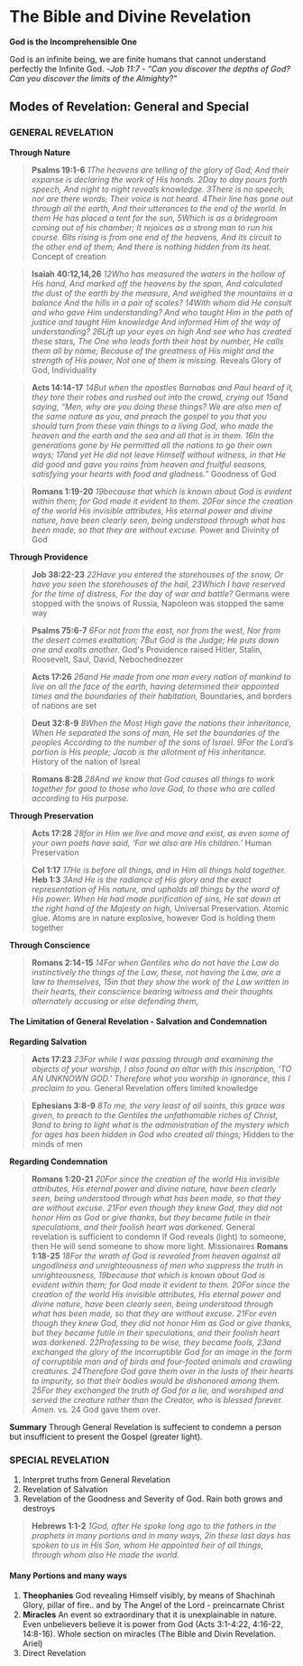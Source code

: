 # The Bible and Divine Revelation
**God is the Incomprehensible One**

God is an infinite being, we are finite humans that cannot understand perfectly the Infinite God.
-*Job 11:7 - “Can you discover the depths of God?*
*Can you discover the limits of the Almighty?"*

## Modes of Revelation: General and Special
### GENERAL REVELATION
**Through Nature**
> **Psalms 19:1-6** *1The heavens are telling of the glory of God;
And their expanse is declaring the work of His hands.
2Day to day pours forth speech,
And night to night reveals knowledge.
3There is no speech, nor are there words;
Their voice is not heard.
4Their line has gone out through all the earth,
And their utterances to the end of the world.
In them He has placed a tent for the sun,
5Which is as a bridegroom coming out of his chamber;
It rejoices as a strong man to run his course.
6Its rising is from one end of the heavens,
And its circuit to the other end of them;
And there is nothing hidden from its heat.*
> Concept of creation


> **Isaiah 40:12,14,26** *12Who has measured the waters in the hollow of His hand,
And marked off the heavens by the span,
And calculated the dust of the earth by the measure,
And weighed the mountains in a balance
And the hills in a pair of scales?*
> *14With whom did He consult and who gave Him understanding?
And who taught Him in the path of justice and taught Him knowledge
And informed Him of the way of understanding?*
> *26Lift up your eyes on high
And see who has created these stars,
The One who leads forth their host by number,
He calls them all by name;
Because of the greatness of His might and the strength of His power,
Not one of them is missing.*
> Reveals Glory of God, Individuality

> **Acts 14:14-17** *14But when the apostles Barnabas and Paul heard of it, they tore their robes and rushed out into the crowd, crying out 15and saying, “Men, why are you doing these things? We are also men of the same nature as you, and preach the gospel to you that you should turn from these vain things to a living God, who made the heaven and the earth and the sea and all that is in them. 16In the generations gone by He permitted all the nations to go their own ways; 17and yet He did not leave Himself without witness, in that He did good and gave you rains from heaven and fruitful seasons, satisfying your hearts with food and gladness.”*
> Goodness of God

> **Romans 1:19-20** *19because that which is known about God is evident within them; for God made it evident to them. 20For since the creation of the world His invisible attributes, His eternal power and divine nature, have been clearly seen, being understood through what has been made, so that they are without excuse.*
> Power and Divinity of God

**Through Providence**
> **Job 38:22-23** *22Have you entered the storehouses of the snow,
Or have you seen the storehouses of the hail,
23Which I have reserved for the time of distress,
For the day of war and battle?*
> Germans were stopped with the snows of Russia, Napoleon was stopped the same way

> **Psalms 75:6-7** *6For not from the east, nor from the west,
Nor from the desert comes exaltation;
7But God is the Judge;
He puts down one and exalts another.*
> God's Providence raised Hitler, Stalin, Roosevelt, Saul, David, Nebochednezzer

> **Acts 17:26** *26and He made from one man every nation of mankind to live on all the face of the earth, having determined their appointed times and the boundaries of their habitation,*
> Boundaries, and borders of nations are set

> **Deut 32:8-9** *8When the Most High gave the nations their inheritance,
When He separated the sons of man,
He set the boundaries of the peoples
According to the number of the sons of Israel.
9For the Lord’s portion is His people;
Jacob is the allotment of His inheritance.*
> History of the nation of Isreal

> **Romans 8:28** *28And we know that God causes all things to work together for good to those who love God, to those who are called according to His purpose.*

**Through Preservation**
> **Acts 17:28** *28for in Him we live and move and exist, as even some of your own poets have said, ‘For we also are His children.’*
> Human Preservation

> **Col 1:17** *17He is before all things, and in Him all things hold together.*
> **Heb 1:3** *3And He is the radiance of His glory and the exact representation of His nature, and upholds all things by the word of His power. When He had made purification of sins, He sat down at the right hand of the Majesty on high,*
> Universal Preservation.  Atomic glue.  Atoms are in nature explosive, however God is holding them together

**Through Conscience**
> **Romans 2:14-15** *14For when Gentiles who do not have the Law do instinctively the things of the Law, these, not having the Law, are a law to themselves, 15in that they show the work of the Law written in their hearts, their conscience bearing witness and their thoughts alternately accusing or else defending them,*

#### The Limitation of General Revelation - Salvation and Condemnation
**Regarding Salvation**
> **Acts 17:23** *23For while I was passing through and examining the objects of your worship, I also found an altar with this inscription, ‘TO AN UNKNOWN GOD.’ Therefore what you worship in ignorance, this I proclaim to you.*
> General Revelation offers limited knowledge

> **Ephesians 3:8-9** *8To me, the very least of all saints, this grace was given, to preach to the Gentiles the unfathomable riches of Christ, 9and to bring to light what is the administration of the mystery which for ages has been hidden in God who created all things;*
> Hidden to the minds of men

**Regarding Condemnation**
> **Romans 1:20-21** *20For since the creation of the world His invisible attributes, His eternal power and divine nature, have been clearly seen, being understood through what has been made, so that they are without excuse. 21For even though they knew God, they did not honor Him as God or give thanks, but they became futile in their speculations, and their foolish heart was darkened.*
> General revelation is sufficient to condemn
> If God reveals (light) to someone, then He will send someone to show more light. Missionaires
> **Romans 1:18-25** *18For the wrath of God is revealed from heaven against all ungodliness and unrighteousness of men who suppress the truth in unrighteousness, 19because that which is known about God is evident within them; for God made it evident to them. 20For since the creation of the world His invisible attributes, His eternal power and divine nature, have been clearly seen, being understood through what has been made, so that they are without excuse. 21For even though they knew God, they did not honor Him as God or give thanks, but they became futile in their speculations, and their foolish heart was darkened. 22Professing to be wise, they became fools, 23and exchanged the glory of the incorruptible God for an image in the form of corruptible man and of birds and four-footed animals and crawling creatures.
24Therefore God gave them over in the lusts of their hearts to impurity, so that their bodies would be dishonored among them. 25For they exchanged the truth of God for a lie, and worshiped and served the creature rather than the Creator, who is blessed forever. Amen.*
> vs. 24 God gave them over.

**Summary** Through General Revelation is suffecient to condemn a person but insufficient to present the Gospel (greater light).

### SPECIAL REVELATION
1. Interpret truths from General Revelation
2. Revelation of Salvation
3. Revelation of the Goodness and Severity of God. Rain both grows and destroys
> **Hebrews 1:1-2** *1God, after He spoke long ago to the fathers in the prophets in many portions and in many ways, 2in these last days has spoken to us in His Son, whom He appointed heir of all things, through whom also He made the world.*
#### Many Portions and many ways
1. **Theophanies** God revealing Himself visibly, by means of Shachinah Glory, pillar of fire.. and by The Angel of the Lord - preincarnate Christ
2. **Miracles** An event so extraordinary that it is unexplainable in nature. Even unbelievers believe it is power from God (Acts 3:1-4:22, 4:16-22, 14:8-16). Whole section on miracles (The Bible and Divin Revelation. Ariel)
3. Direct Revelation




